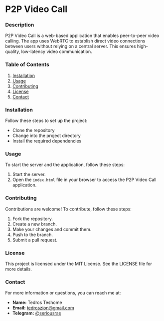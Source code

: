 # P2P Video Call

### Description
P2P Video Call is a web-based application that enables peer-to-peer video calling. The app uses WebRTC to establish direct video connections between users without relying on a central server. This ensures high-quality, low-latency video communication.

### Table of Contents
1. [Installation](#installation)
2. [Usage](#usage)
3. [Contributing](#contributing)
4. [License](#license)
5. [Contact](#contact)

### Installation
Follow these steps to set up the project:

- Clone the repository
- Change into the project directory
- Install the required dependencies

### Usage
To start the server and the application, follow these steps:

1. Start the server.
2. Open the `index.html` file in your browser to access the P2P Video Call application.

### Contributing
Contributions are welcome! To contribute, follow these steps:

1. Fork the repository.
2. Create a new branch.
3. Make your changes and commit them.
4. Push to the branch.
5. Submit a pull request.

### License
This project is licensed under the MIT License. See the LICENSE file for more details.

### Contact
For more information or questions, you can reach me at:

- **Name:** Tedros Teshome
- **Email:** [tedroszion@gmail.com](mailto:tedroszion@gmail.com)
- **Telegram:** [@seriousras](https://t.me/seriousras)
